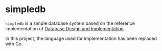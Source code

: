 # simpledb

`simpledb` is a simple database system based on the reference implementation of [Database Design and Implementation](https://link.springer.com/book/10.1007/978-3-030-33836-7).

In this project, the language used for implementation has been replaced with Go.



